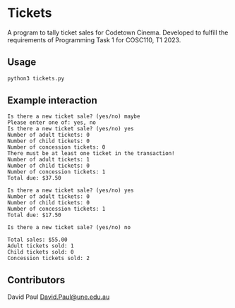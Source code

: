 # Tickets

A program to tally ticket sales for Codetown Cinema.
Developed to fulfill the requirements of Programming Task 1 for COSC110, T1 2023.

## Usage

```bash
python3 tickets.py
```

## Example interaction

```
Is there a new ticket sale? (yes/no) maybe
Please enter one of: yes, no
Is there a new ticket sale? (yes/no) yes
Number of adult tickets: 0
Number of child tickets: 0
Number of concession tickets: 0
There must be at least one ticket in the transaction!
Number of adult tickets: 1
Number of child tickets: 0
Number of concession tickets: 1
Total due: $37.50

Is there a new ticket sale? (yes/no) yes
Number of adult tickets: 0
Number of child tickets: 0
Number of concession tickets: 1
Total due: $17.50

Is there a new ticket sale? (yes/no) no

Total sales: $55.00
Adult tickets sold: 1
Child tickets sold: 0
Concession tickets sold: 2
```

## Contributors

David Paul [David.Paul@une.edu.au](David.Paul@une.edu.au)
